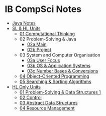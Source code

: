 # IB CompSci Notes

- [Java Notes](java.md)
- [SL & HL Units](SLHL)
    - [01 Computational Thinking](SLHL/01.md)
    - 02 Problem-Solving & Java
        - [02a Main](SLHL/02a.md)
        - [02b Project](SLHL/02b.md)
    - 03 System and Computer Organisation
        - [03a User Focus](SLHL/03a.md)
        - [03b OS & Application Systems](SLHL/03b.md)
        - [03c Number Bases & Conversions](SLHL/03c.md)
    - [04 Object-Oriented Programming](SLHL/04.md)
    - [05 Searching & Sorting Algorithms](SLHL/05.md)
- [HL Only Units](HL)
    - [01 Problem-Solving & Data Structures 1](HL/01.md)
    - [02 Control](HL/02.md)
    - [03 Abstract Data Structures](HL/03.md)
    - [04 Resource Management](HL/04.md)
